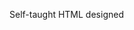 Self-taught HTML designed
              
 
 
 
      
 
 
                                                        